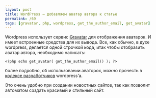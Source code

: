 ```yaml
---
layout: post
title: WordPress – добавляем аватар автора к статье
permalink: /69
tags: [gravatar, php, wordpress, get_the_author_email, get_avatar]
---
```


Wordpress использует сервис [Gravatar](http://ru.gravatar.com/) для отображения аватарок. И имеет встроенные средства для их вывода. Все, как обычно, в духе wordpress, делается одной строчкой кода, итак чтобы отобразить аватар автора, необходимо написать:

    <?php echo get_avatar( get_the_author_email() ); ?>

более подробно, об использовании аваторок, можно прочесть в [кодексе разработчиков](http://codex.wordpress.org/Using_Gravatars) wordpress’а.

Это очень удобно при создании новостных сайтов, так как позволит автоматом создать красивый и стильный сайт.
